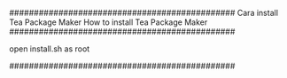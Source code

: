 ##############################################
       Cara install Tea Package Maker
      How to install Tea Package Maker
##############################################

open install.sh as root

##############################################



